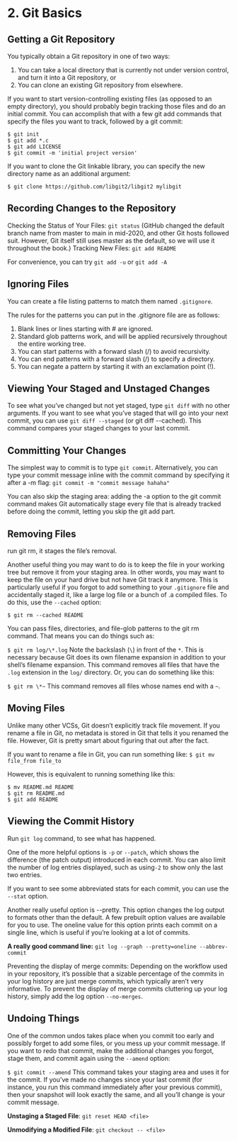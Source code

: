 # 2. Git Basics

Getting a Git Repository
--------------------------
You typically obtain a Git repository in one of two ways:
1. You can take a local directory that is currently not under version control, and turn it into a Git repository, or
2. You can clone an existing Git repository from elsewhere.

If you want to start version-controlling existing files (as opposed to an empty directory), you should probably begin tracking those files and do an initial commit. You can accomplish that with a few git add commands that specify the files you want to track, followed by a git commit:

```
$ git init
$ git add *.c
$ git add LICENSE
$ git commit -m 'initial project version'
```
If you want to clone the Git linkable library, you can specify the new directory name as an additional argument:
```
$ git clone https://github.com/libgit2/libgit2 mylibgit
```
Recording Changes to the Repository
-----------------------------------
Checking the Status of Your Files: `git status`
(GitHub changed the default branch name from master to main in mid-2020, and other Git hosts followed suit. However, Git itself still uses master as the default, so we will use it throughout the book.)
Tracking New Files: `git add README`

For convenience, you can try `git add -u` or `git add -A`

Ignoring Files
---------------
You can create a file listing patterns to match them named `.gitignore`.

The rules for the patterns you can put in the .gitignore file are as follows:
1. Blank lines or lines starting with # are ignored.
2. Standard glob patterns work, and will be applied recursively throughout the entire working tree.
3. You can start patterns with a forward slash (/) to avoid recursivity.
4. You can end patterns with a forward slash (/) to specify a directory.
5. You can negate a pattern by starting it with an exclamation point (!).

Viewing Your Staged and Unstaged Changes
----------------------------------------
To see what you’ve changed but not yet staged, type `git diff` with no other arguments.
If you want to see what you’ve staged that will go into your next commit, you can use `git diff --staged` (or git diff --cached). This command compares your staged changes to your last commit.


Committing Your Changes
-----------------------
The simplest way to commit is to type `git commit`.
Alternatively, you can type your commit message inline with the commit command by specifying it after a -m flag: `git commit -m "commit message hahaha"`

You can also skip the staging area: adding the -a option to the git commit command makes Git automatically stage every file that is already tracked before doing the commit, letting you skip the git add part.


Removing Files
--------------
run git rm, it stages the file’s removal.

Another useful thing you may want to do is to keep the file in your working tree but remove it from your staging area. In other words, you may want to keep the file on your hard drive but not have Git track it anymore. This is particularly useful if you forgot to add something to your `.gitignore` file and accidentally staged it, like a large log file or a bunch of .a compiled files. To do this, use the `--cached` option:

```$ git rm --cached README```

You can pass files, directories, and file-glob patterns to the git rm command. That means you can do things such as:

```$ git rm log/\*.log```
Note the backslash (`\`) in front of the `*`. This is necessary because Git does its own filename expansion in addition to your shell’s filename expansion. This command removes all files that have the `.log` extension in the `log/` directory. Or, you can do something like this:

```$ git rm \*~```
This command removes all files whose names end with a `~`.

Moving Files
------------

Unlike many other VCSs, Git doesn’t explicitly track file movement. If you rename a file in Git, no metadata is stored in Git that tells it you renamed the file. However, Git is pretty smart about figuring that out after the fact.

If you want to rename a file in Git, you can run something like:
```$ git mv file_from file_to```

However, this is equivalent to running something like this:
```
$ mv README.md README
$ git rm README.md
$ git add README
```

Viewing the Commit History
--------------------------
Run `git log` command, to see what has happened.

One of the more helpful options is `-p` or `--patch`, which shows the difference (the patch output) introduced in each commit. You can also limit the number of log entries displayed, such as using`-2` to show only the last two entries.

If you want to see some abbreviated stats for each commit, you can use the `--stat` option.

Another really useful option is --pretty. This option changes the log output to formats other than the default. A few prebuilt option values are available for you to use. The oneline value for this option prints each commit on a single line, which is useful if you’re looking at a lot of commits.

**A really good command line:**
```git log --graph --pretty=oneline --abbrev-commit```

Preventing the display of merge commits: Depending on the workflow used in your repository, it’s possible that a sizable percentage of the commits in your log history are just merge commits, which typically aren’t very informative. To prevent the display of merge commits cluttering up your log history, simply add the log option `--no-merges`.

Undoing Things
---------------
One of the common undos takes place when you commit too early and possibly forget to add some files, or you mess up your commit message. If you want to redo that commit, make the additional changes you forgot, stage them, and commit again using the `--amend` option:

```$ git commit --amend```
This command takes your staging area and uses it for the commit. If you’ve made no changes since your last commit (for instance, you run this command immediately after your previous commit), then your snapshot will look exactly the same, and all you’ll change is your commit message.

**Unstaging a Staged File**: `git reset HEAD <file>`

**Unmodifying a Modified File**: `git checkout -- <file>`



